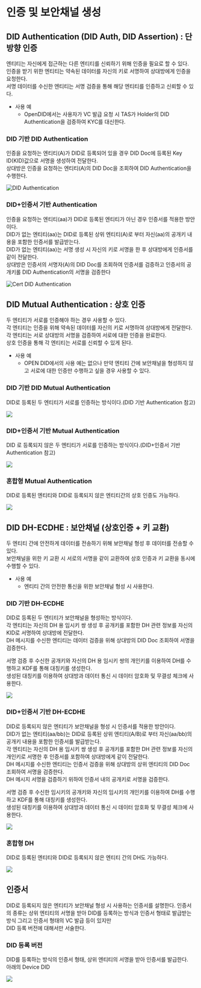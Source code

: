 <!-- 개별 문서는 향후에 병합될 수 있으므로, 목차는 사용하지 않습니다. -->

# 인증 및 보안채널 생성
## DID Authentication (DID Auth, DID Assertion) : 단방향 인증
엔티티는 자신에게 접근하는 다른 엔티티를 신뢰하기 위해 인증을 필요로 할 수 있다.<br>
인증을 받기 위한 엔티티는 약속된 데이터를 자신의 키로 서명하여 상대방에게 인증을 요청한다.<br>
서명 데이터를 수신한 엔티티는 서명 검증을 통해 해당 엔티티를 인증하고 신뢰할 수 있다.
- 사용 예
    - OpenDID에서는 사용자가 VC 발급 요청 시 TAS가 Holder의 DID Authentication을 검증하여 KYC를 대신한다.
### DID 기반 DID Authentication
인증을 요청하는 엔티티(A)가 DID로 등록되어 있을 경우 DID Doc에 등록된 Key ID(KID)값으로 서명을 생성하여 전달한다.<br>
상대방은 인증을 요청하는 엔티티(A)의 DID Doc을 조회하여 DID Authentication을 수행한다.

![DID Authentication](../../assets/did_did_authentication.png)

### DID+인증서 기반 Authentication
인증을 요청하는 엔티티(aa)가 DID로 등록된 엔티티가 아닌 경우 인증서를 적용한 방안이다.<br>
DID가 없는 엔티티(aa)는 DID로 등록된 상위 엔티티(A)로 부터 자신(aa)의 공개키 내용을 포함한 인증서를 발급받는다.<br>
DID가 없는 엔티티(aa)는 서명 생성 시 자신의 키로 서명을 한 후 상대방에게 인증서를 같이 전달한다.<br>
상대방은 인증서의 서명자(A)의 DID Doc를 조회하여 인증서를 검증하고 인증서의 공개키롤 DID Authentication의 서명을 검증한다

![Cert DID Authentication](../../assets/cert_did_authentication.png)

## DID Mutual Authentication : 상호 인증
두 엔티티가 서로를 인증해야 하는 경우 사용할 수 있다.<br>
각 엔티티는 인증을 위해 약속된 데이터를 자신의 키로 서명하여 상대방에게 전달한다.<br>
각 엔티티는 서로 상대방의 서명을 검증하여 서로에 대한 인증을 완료한다.<br>
상호 인증을 통해 각 엔티티는 서로를 신뢰할 수 있게 된다.
- 사용 예
    - OPEN DID에서의 사용 예는 없으나 만약 엔티티 간에 보안채널을 형성하지 않고 서로에 대한 인증만 수행하고 싶을 경우 사용할 수 있다.

### DID 기반 DID Mutual Authentication
DID로 등록된 두 엔티티가 서로를 인증하는 방식이다.(DID 기반 Authentication 참고)

![](../../assets/did_mutual_authentication.png)

### DID+인증서 기반 Mutual Authentication
DID 로 등록되지 않은 두 엔티티가 서로를 인증하는 방식이다.(DID+인증서 기반 Authentication 참고)

![](../../assets/cert_did_mutual_authentication.png)

### 혼합형 Mutual Authentication
DID로 등록된 엔티티와 DID로 등록되지 않은 엔티티간의 상호 인증도 가능하다.

![](../../assets/mix_mutual_authentication.png)


## DID DH-ECDHE : 보안채널 (상호인증 + 키 교환)
두 엔티티 간에 안전하게 데이터를 전송하기 위해 보안채널 형성 후 데이터를 전송할 수 있다.<br>
보안채널을 위한 키 교환 시 서로의 서명을 같이 교환하여 상호 인증과 키 교환을 동시에 수행할 수 있다.
- 사용 예
    - 엔티티 간의 안전한 통신을 위한 보안채널 형성 시 사용한다.

### DID 기반 DH-ECDHE
DID로 등록된 두 엔티티가 보안채널을 형성하는 방식이다.<br>
각 엔티티는 자신의 DH 용 임시키 쌍 생성 후 공개키를 포함한 DH 관련 정보를 자신의 KID로 서명하여 상대방에 전달한다.<br>
DH 메시지를 수신한 엔티티는 데이터 검증을 위해 상대방의 DID Doc 조회하여 서명을 검증한다.<br>

서명 검증 후 수신한 공개키와 자신의 DH 용 임시키 쌍의 개인키를 이용하여 DH를 수행하고 KDF를 통해 대칭키를 생성한다.<br>
생성된 대칭키를 이용하여 상대방과 데이터 통신 시 데이터 암호화 및 무결성 체크에 사용한다.<br>

![](../../assets/did_dh_ecdhe.png)

### DID+인증서 기반 DH-ECDHE
DID로 등록되지 않은 엔티티가 보안채널을 형성 시 인증서를 적용한 방안이다.<br>
DID가 없는 엔티티(aa/bb)는 DID로 등록된 상위 엔티티(A/B)로 부터 자신(aa/bb)의 공개키 내용을 포함한 인증서를 발급받는다.<br>
각 엔티티는 자신의 DH 용 임시키 쌍 생성 후 공개키를 포함한 DH 관련 정보를 자신의 개인키로 서명한 후 인증서를 포함하여 상대방에게 같이 전달한다.<br>
DH 메시지를 수신한 엔티티는 인증서 검증을 위해 상대방의 상위 엔티티의 DID Doc 조회하여 서명을 검증한다.<br>
DH 메시지 서명을 검증하기 위하여 인증서 내의 공개키로 서명을 검증한다.<br>

서명 검증 후 수신한 임시키의 공개키와 자신의 임시키의 개인키를 이용하여 DH를 수행하고 KDF를 통해 대칭키를 생성한다.<br>
생성된 대칭키를 이용하여 상대방과 데이터 통신 시 데이터 암호화 및 무결성 체크에 사용한다.

![](../../assets/cert_did_dh.png)

### 혼합형 DH
DID로 등록된 엔티티와 DID로 등록되지 않은 엔티티 간의 DH도 가능하다.

![](../../assets/mix_did_dh.png)


## 인증서
DID로 등록되지 않은 엔티티가 보안채널 형성 시 사용하는 인증서를 설명한다.
인증서의 종류는 상위 엔티티의 서명을 받아 DID를 등록하는 방식과 인증서 형태로 발급받는 방식 그리고 인증서 형태의 VC 발급 등이 있지만<br>
DID 등록 버전에 대해서만 서술한다.

### DID 등록 버전
DID를 등록하는 방식의 인증서 형태, 상위 엔티티의 서명을 받아 인증서를 발급한다.<br>
아래의 Device DID

![](../../assets/device_key_did.png)
